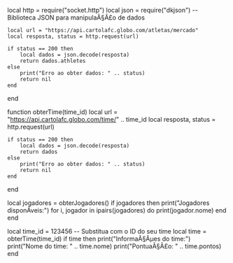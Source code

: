 
local http = require("socket.http")
local json = require("dkjson")  -- Biblioteca JSON para manipulaÃ§Ã£o de dados


    local url = "https://api.cartolafc.globo.com/atletas/mercado"
    local resposta, status = http.request(url)

    if status == 200 then
        local dados = json.decode(resposta)
        return dados.athletes
    else
        print("Erro ao obter dados: " .. status)
        return nil
    end
end


function obterTime(time_id)
    local url = "https://api.cartolafc.globo.com/time/" .. time_id
    local resposta, status = http.request(url)

    if status == 200 then
        local dados = json.decode(resposta)
        return dados
    else
        print("Erro ao obter dados: " .. status)
        return nil
    end
end


local jogadores = obterJogadores()
if jogadores then
    print("Jogadores disponÃ­veis:")
    for i, jogador in ipairs(jogadores) do
        print(jogador.nome)
    end
end


local time_id = 123456  -- Substitua com o ID do seu time
local time = obterTime(time_id)
if time then
    print("InformaÃ§Ãµes do time:")
    print("Nome do time: " .. time.nome)
    print("PontuaÃ§Ã£o: " .. time.pontos)
end
